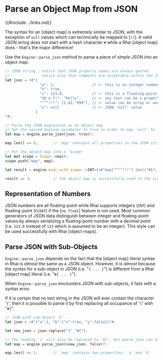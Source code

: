 Parse an Object Map from JSON
============================

{{#include ../links.md}}

The syntax for an [object map] is extremely similar to JSON, with the exception of `null` values which can
technically be mapped to [`()`].  A valid JSON string does not start with a hash character `#` while a
Rhai [object map] does - that's the major difference!

Use the `Engine::parse_json` method to parse a piece of _simple_ JSON into an object map:

```rust
// JSON string - notice that JSON property names are always quoted
//               notice also that comments are acceptable within the JSON string
let json = r#"{
                "a": 1,                 // <- this is an integer number
                "b": true,
                "c": 123.0,             // <- this is a floating-point number
                "$d e f!": "hello",     // <- any text can be a property name
                "^^^!!!": [1,42,"999"], // <- value can be array or another hash
                "z": null               // <- JSON 'null' value
              }
"#;

// Parse the JSON expression as an object map
// Set the second boolean parameter to true in order to map 'null' to '()'
let map = engine.parse_json(json, true)?;

map.len() == 6;       // 'map' contains all properties in the JSON string

// Put the object map into a 'Scope'
let mut scope = Scope::new();
scope.push("map", map);

let result = engine.eval_with_scope::<INT>(r#"map["^^^!!!"].len()"#)?;

result == 3;          // the object map is successfully used in the script
```

Representation of Numbers
------------------------

JSON numbers are all floating-point while Rhai supports integers (`INT`) and floating-point (`FLOAT`) if
the [`no_float`] feature is not used.  Most common generators of JSON data distinguish between
integer and floating-point values by always serializing a floating-point number with a decimal point
(i.e. `123.0` instead of `123` which is assumed to be an integer).  This style can be used successfully
with Rhai [object maps].


Parse JSON with Sub-Objects
--------------------------

`Engine::parse_json` depends on the fact that the [object map] literal syntax in Rhai is _almost_
the same as a JSON object.  However, it is _almost_ because the syntax for a sub-object in JSON
(i.e. "`{ ... }`") is different from a Rhai [object map] literal (i.e. "`#{ ... }`").

When `Engine::parse_json` encounters JSON with sub-objects, it fails with a syntax error.

If it is certain that no text string in the JSON will ever contain the character '`{`',
then it is possible to parse it by first replacing all occupance of '`{`' with "`#{`".

```rust
// JSON with sub-object 'b'.
let json = r#"{"a":1, "b":{"x":true, "y":false}}"#;

let new_json = json.replace("{" "#{");

// The leading '{' will also be replaced to '#{', but parse_json can handle this.
let map = engine.parse_json(&new_json, false)?;

map.len() == 2;       // 'map' contains two properties: 'a' and 'b'
```
